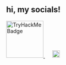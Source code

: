 ## hi, my socials!

<p align="left">
  <a href="https://tryhackme.com/p/taww" target="_blank">
    <img src="https://tryhackme-badges.s3.amazonaws.com/taww.png" height="100" alt="TryHackMe Badge" />
  </a>
  &nbsp;&nbsp;&nbsp;&nbsp;
  <a href="https://steamcommunity.com/id/tyu/" target="_blank">
    <img src="https://github.com/user-attachments/assets/cdfc895f-9366-47f3-b5a3-b6a2e8fa0b50" height="20" alt="Steam Profile" />
  </a>
</p>
